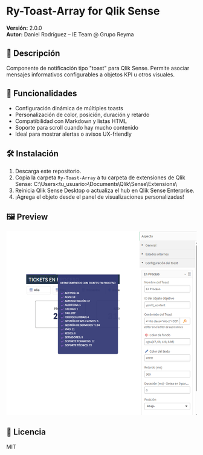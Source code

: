 # Ry-Toast-Array for Qlik Sense

**Versión:** 2.0.0  
**Autor:** Daniel Rodríguez – IE Team @ Grupo Reyma

## 📌 Descripción

Componente de notificación tipo "toast" para Qlik Sense. Permite asociar mensajes informativos configurables a objetos KPI u otros visuales.

## 🎯 Funcionalidades

- Configuración dinámica de múltiples toasts
- Personalización de color, posición, duración y retardo
- Compatibilidad con Markdown y listas HTML
- Soporte para scroll cuando hay mucho contenido
- Ideal para mostrar alertas o avisos UX-friendly

## 🛠 Instalación

1. Descarga este repositorio.
2. Copia la carpeta `Ry-Toast-Array` a tu carpeta de extensiones de Qlik Sense:
    C:\Users<tu_usuario>\Documents\Qlik\Sense\Extensions\
3. Reinicia Qlik Sense Desktop o actualiza el hub en Qlik Sense Enterprise.
4. ¡Agrega el objeto desde el panel de visualizaciones personalizadas!

## 🖼 Preview

![Preview](preview-toast.png)

## 📜 Licencia

MIT

